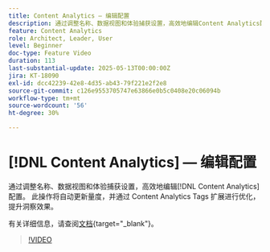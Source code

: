 ```yaml
---
title: Content Analytics — 编辑配置
description: 通过调整名称、数据视图和体验捕获设置，高效地编辑Content Analytics配置。
feature: Content Analytics
role: Architect, Leader, User
level: Beginner
doc-type: Feature Video
duration: 113
last-substantial-update: 2025-05-13T00:00:00Z
jira: KT-18090
exl-id: dcc42239-42e8-4d35-ab43-79f221e2f2e8
source-git-commit: c126e9553705747e63866e0b5c0408e20c06094b
workflow-type: tm+mt
source-wordcount: '56'
ht-degree: 30%

---
```


# [!DNL Content Analytics] — 编辑配置

通过调整名称、数据视图和体验捕获设置，高效地编辑[!DNL Content Analytics]配置。 此操作将自动更新量度，并通过 Content Analytics Tags 扩展进行优化，提升洞察效果。

有关详细信息，请查阅[文档](https://experienceleague.adobe.com/en/docs/analytics-platform/using/content-analytics/configuration/guided){target="_blank"}。

>[!VIDEO](https://video.tv.adobe.com/v/3458439/?learn=on&enablevpops)
